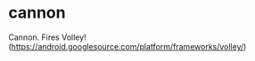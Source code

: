 cannon
======

Cannon. Fires Volley! (https://android.googlesource.com/platform/frameworks/volley/)
